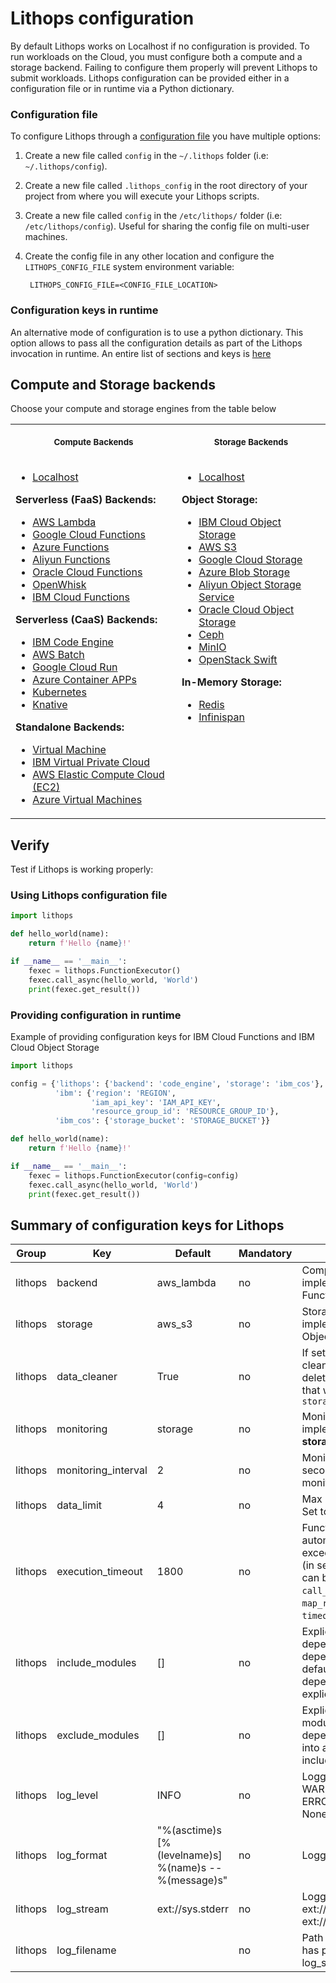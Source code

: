 # Lithops configuration

By default Lithops works on Localhost if no configuration is provided. To run workloads on the Cloud, you must configure both a compute and a storage backend. Failing to configure them properly will prevent Lithops to submit workloads. Lithops configuration can be provided either in a configuration file or in runtime via a Python dictionary. 

### Configuration file

To configure Lithops through a [configuration file](config_template.yaml) you have multiple options:

1. Create a new file called `config` in the `~/.lithops` folder (i.e: `~/.lithops/config`).

2. Create a new file called `.lithops_config` in the root directory of your project from where you will execute your Lithops scripts.

3. Create a new file called `config` in the `/etc/lithops/` folder (i.e: `/etc/lithops/config`). Useful for sharing the config file on multi-user machines.

4. Create the config file in any other location and configure the `LITHOPS_CONFIG_FILE` system environment variable:

	 	LITHOPS_CONFIG_FILE=<CONFIG_FILE_LOCATION>
    
### Configuration keys in runtime

An alternative mode of configuration is to use a python dictionary. This option allows to pass all the configuration details as part of the Lithops invocation in runtime. An entire list of sections and keys is [here](config_template.yaml)

## Compute and Storage backends
Choose your compute and storage engines from the table below

<table>
<tr>
<th align="center">
<p> 
<small>
Compute Backends
</small>
</p>
</th>
	
<th align="center">
<p> 
<small>
Storage Backends
</small>
</p>
</th>
</tr>

<tr>
<td valign="top">

- [Localhost](../docs/source/compute_config/localhost.md)

<b>Serverless (FaaS) Backends:</b>
- [AWS Lambda](../docs/source/compute_config/aws_lambda.md)
- [Google Cloud Functions](../docs/source/compute_config/gcp_functions.md)
- [Azure Functions](../docs/source/compute_config/azure_functions.md)
- [Aliyun Functions](../docs/source/compute_config/aliyun_functions.md)
- [Oracle Cloud Functions](../docs/source/compute_config/oracle_functions.md)
- [OpenWhisk](../docs/source/compute_config/openwhisk.md)
- [IBM Cloud Functions](../docs/source/compute_config/ibm_cf.md)

<b>Serverless (CaaS) Backends:</b>
- [IBM Code Engine](../docs/source/compute_config/code_engine.md)
- [AWS Batch](../docs/source/compute_config/aws_batch.md)
- [Google Cloud Run](../docs/source/compute_config/gcp_cloudrun.md)
- [Azure Container APPs](../docs/source/compute_config/azure_containers.md)
- [Kubernetes](../docs/source/compute_config/kubernetes.md)
- [Knative](../docs/source/compute_config/knative.md)

<b>Standalone Backends:</b>
- [Virtual Machine](../docs/source/compute_config/vm.md)
- [IBM Virtual Private Cloud](../docs/source/compute_config/ibm_vpc.md)
- [AWS Elastic Compute Cloud (EC2)](../docs/source/compute_config/aws_ec2.md)
- [Azure Virtual Machines](../docs/source/compute_config/azure_vms.md)

</td>
<td valign="top">

- [Localhost](../docs/source/compute_config/localhost.md)
	</p>
<b>Object Storage:</b>
- [IBM Cloud Object Storage](../docs/source/storage_config/ibm_cos.md)
- [AWS S3](../docs/source/storage_config/aws_s3.md)
- [Google Cloud Storage](../docs/source/storage_config/gcp_storage.md)
- [Azure Blob Storage](../docs/source/storage_config/azure_blob.md)
- [Aliyun Object Storage Service](../docs/source/storage_config/aliyun_oss.md)
- [Oracle Cloud Object Storage](../docs/source/storage_config/oracle_oss.md)
- [Ceph](../docs/source/storage_config/ceph.md)
- [MinIO](../docs/source/storage_config/minio.md)
- [OpenStack Swift](../docs/source/storage_config/swift.md)
	</p>
<b>In-Memory Storage:</b>
- [Redis](../docs/source/storage_config/redis.md)
- [Infinispan](../docs/source/storage_config/infinispan.md)

</td>
</tr>
</table>

## Verify

Test if Lithops is working properly:

### Using Lithops configuration file

```python
import lithops

def hello_world(name):
    return f'Hello {name}!'

if __name__ == '__main__':
    fexec = lithops.FunctionExecutor()
    fexec.call_async(hello_world, 'World')
    print(fexec.get_result())
```

### Providing configuration in runtime
Example of providing configuration keys for IBM Cloud Functions and IBM Cloud Object Storage

```python
import lithops

config = {'lithops': {'backend': 'code_engine', 'storage': 'ibm_cos'},
          'ibm': {'region': 'REGION',
                  'iam_api_key': 'IAM_API_KEY',
                  'resource_group_id': 'RESOURCE_GROUP_ID'},
          'ibm_cos': {'storage_bucket': 'STORAGE_BUCKET'}}

def hello_world(name):
    return f'Hello {name}!'

if __name__ == '__main__':
    fexec = lithops.FunctionExecutor(config=config)
    fexec.call_async(hello_world, 'World')
    print(fexec.get_result())
```

## Summary of configuration keys for Lithops

|Group|Key|Default|Mandatory|Additional info|
|---|---|---|---|---|
|lithops | backend | aws_lambda | no | Compute backend implementation. IBM Cloud Functions is the default |
|lithops | storage | aws_s3 | no | Storage backend implementation. IBM Cloud Object Storage is the default |
|lithops | data_cleaner | True | no |If set to True, then the cleaner will automatically delete all the temporary data that was written into `storage_bucket/lithops.jobs`|
|lithops | monitoring | storage | no | Monitoring system implementation. One of: **storage** or **rabbitmq** |
|lithops | monitoring_interval | 2 | no | Monitoring check interval in seconds in case of **storage** monitoring |
|lithops | data_limit | 4 | no | Max (iter)data size (in MB). Set to False for unlimited size |
|lithops | execution_timeout | 1800 | no | Functions will be automatically killed if they exceed this execution time (in seconds). Alternatively, it can be set in the `call_async()`, `map()` or `map_reduce()` calls using the `timeout` parameter.|
|lithops | include_modules | [] | no | Explicitly pickle these dependencies. All required dependencies are pickled if default empty list. No one dependency is pickled if it is explicitly set to None |
|lithops | exclude_modules | [] | no | Explicitly keep these modules from pickled dependencies. It is not taken into account if you set include_modules |
|lithops | log_level | INFO |no | Logging level. One of: WARNING, INFO, DEBUG, ERROR, CRITICAL, Set to None to disable logging |
|lithops | log_format | "%(asctime)s [%(levelname)s] %(name)s -- %(message)s" |no | Logging format string |
|lithops | log_stream | ext://sys.stderr |no | Logging stream. eg.: ext://sys.stderr,  ext://sys.stdout|
|lithops | log_filename |  |no | Path to a file. log_filename has preference over log_stream. |
